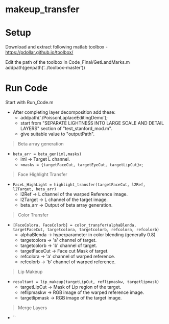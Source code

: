 # makeup_transfer

# Setup
Download and extract following matlab toolbox - 
https://pdollar.github.io/toolbox/

Edit the path of the toolbox in Code_Final/GetLandMarks.m
addpath(genpath('../toolbox-master'))

# Run Code
Start with Run_Code.m


* After completing layer decomposition add these: 
  * addpath('./PoissonLaplaceEditingDemo'); 
  * start from "SEPARATE LIGHTNESS INTO LARGE SCALE AND DETAIL LAYERS" section of "test_stanford_mod.m".
  * give suitable value to "outputPath".


> Beta array generation
* `beta_arr = beta_gen(iml,masks)`
   * iml &#8594; Target L channel. 
   * `<masks = {targetFaceCut, targetEyeCut, targetLipCut}>`;  

> Face Highlight Transfer 
* `FaceL_HighLight = highlight_transfer(targetFaceCut, l2Ref, l2Target, beta_arr)`
  * l2Ref &#8594; L channel of the warped Reference image. 
  * l2Target &#8594; L channel of the target image. 
  * beta_arr &#8594; Output of beta array generation. 

> Color Transfer
* `[FaceColora, FaceColorb] = color_transfer(alphaBlenda, targetFaceCut, targetcolora, targetcolorb, refcolora, refcolorb)`
    * alphaBlenda &#8594; hyperparameter in color blending (generally 0.8)
    * targetcolora &#8594; 'a' channel of target. 
    * targetcolorb &#8594; 'b' channel of target.
    * targetFaceCut &#8594; Face cut Mask of target.
    * refcolora &#8594; 'a' channel of warped reference.
    * refcolorb &#8594; 'b' channel of warped reference.

> Lip Makeup 
* `resultant = lip_makeup(targetLipCut, reflipmaskw, targetlipmask)`
    * targetLipCut &#8594; Mask of Lip region of the  target. 
    * reflipmaskw &#8594; RGB image of the warped reference image.
    * targetlipmask &#8594; RGB image of the target image.

> Merge Layers
* ``
